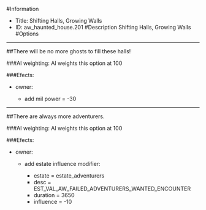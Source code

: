 #Information
 - Title: Shifting Halls, Growing Walls
 - ID: aw_haunted_house.201
#Description
Shifting Halls, Growing Walls
#Options

___
##There will be no more ghosts to fill these halls!

###AI weighting:
AI weights this option at 100


###Efects:<ul><li>owner:</li><ul><li>add mil power = -30</li></ul></ul>

___
##There are always more adventurers.

###AI weighting:
AI weights this option at 100


###Efects:<ul><li>owner:</li><ul><li>add estate influence modifier:</li><ul><li>estate = estate_adventurers</li><li>desc = EST_VAL_AW_FAILED_ADVENTURERS_WANTED_ENCOUNTER</li><li>duration = 3650</li><li>influence = -10</li></ul></ul></ul>
